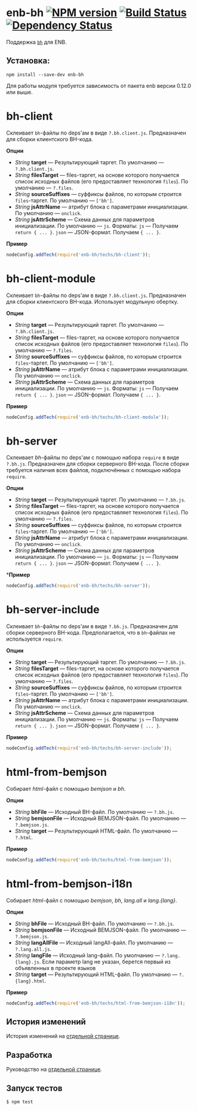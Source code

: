 enb-bh [![NPM version](https://badge.fury.io/js/enb-bh.svg)](http://badge.fury.io/js/enb-bh) [![Build Status](https://travis-ci.org/enb-make/enb-bh.svg?branch=master)](https://travis-ci.org/enb-make/enb-bh) [![Dependency Status](https://gemnasium.com/enb-make/enb-bh.svg)](https://gemnasium.com/enb-make/enb-bh)
======

Поддержка [`bh`](https://github.com/enb-make/bh) для ENB.

Установка:
----------

```
npm install --save-dev enb-bh
```

Для работы модуля требуется зависимость от пакета enb версии 0.12.0 или выше.

bh-client
=========

Склеивает `bh`-файлы по deps'ам в виде `?.bh.client.js`. Предназначен для сборки клиентского BH-кода.

**Опции**

* *String* **target** — Результирующий таргет. По умолчанию — `?.bh.client.js`.
* *String* **filesTarget** — files-таргет, на основе которого получается список исходных файлов (его предоставляет технология `files`). По умолчанию — `?.files`.
* *String* **sourceSuffixes** — суффиксы файлов, по которым строится `files`-таргет. По умолчанию — `['bh']`.
* *String* **jsAttrName** — атрибут блока с параметрами инициализации. По умолчанию — `onclick`.
* *String* **jsAttrScheme** — Cхема данных для параметров инициализации. По умолчанию — `js`. Форматы: `js` — Получаем `return { ... }`. `json` — JSON-формат. Получаем `{ ... }`.

**Пример**

```javascript
nodeConfig.addTech(require('enb-bh/techs/bh-client'));
```

bh-client-module
================

Склеивает `bh`-файлы по deps'ам в виде `?.bh.client.js`. Предназначен для сборки клиентского BH-кода. Использует модульную обертку.

**Опции**

* *String* **target** — Результирующий таргет. По умолчанию — `?.bh.client.js`.
* *String* **filesTarget** — files-таргет, на основе которого получается список исходных файлов (его предоставляет технология `files`). По умолчанию — `?.files`.
* *String* **sourceSuffixes** — суффиксы файлов, по которым строится `files`-таргет. По умолчанию — `['bh']`.
* *String* **jsAttrName** — атрибут блока с параметрами инициализации. По умолчанию — `onclick`.
* *String* **jsAttrScheme** — Cхема данных для параметров инициализации. По умолчанию — `js`. Форматы: `js` — Получаем `return { ... }`. `json` — JSON-формат. Получаем `{ ... }`.

**Пример**

```javascript
nodeConfig.addTech(require('enb-bh/techs/bh-client-module'));
```

bh-server
=========

Склеивает *bh*-файлы по deps'ам с помощью набора `require` в виде `?.bh.js`. Предназначен для сборки серверного BH-кода. После сборки требуется наличия всех файлов, подключённых с помощью набора `require`.

**Опции**

* *String* **target** — Результирующий таргет. По умолчанию — `?.bh.js`.
* *String* **filesTarget** — files-таргет, на основе которого получается список исходных файлов (его предоставляет технология `files`). По умолчанию — `?.files`.
* *String* **sourceSuffixes** — суффиксы файлов, по которым строится `files`-таргет. По умолчанию — `['bh']`.
* *String* **jsAttrName** — атрибут блока с параметрами инициализации. По умолчанию — `onclick`.
* *String* **jsAttrScheme** — Cхема данных для параметров инициализации. По умолчанию — `js`. Форматы: `js` — Получаем `return { ... }`. `json` — JSON-формат. Получаем `{ ... }`.

***Пример**
```javascript
nodeConfig.addTech(require('enb-bh/techs/bh-server'));
```

bh-server-include
=================

Склеивает `bh`-файлы по deps'ам в виде `?.bh.js`. Предназначен для сборки серверного BH-кода. Предполагается, что в `bh`-файлах не используется `require`.

**Опции**

* *String* **target** — Результирующий таргет. По умолчанию — `?.bh.js`.
* *String* **filesTarget** — files-таргет, на основе которого получается список исходных файлов (его предоставляет технология `files`). По умолчанию — `?.files`.
* *String* **sourceSuffixes** — суффиксы файлов, по которым строится `files`-таргет. По умолчанию — `['bh']`.
* *String* **jsAttrName** — атрибут блока с параметрами инициализации. По умолчанию — `onclick`.
* *String* **jsAttrScheme** — Cхема данных для параметров инициализации. По умолчанию — `js`. Форматы: `js` — Получаем `return { ... }`. `json` — JSON-формат. Получаем `{ ... }`.

**Пример**

```javascript
nodeConfig.addTech(require('enb-bh/techs/bh-server-include'));
```

html-from-bemjson
=================

Собирает *html*-файл с помощью *bemjson* и *bh*.

**Опции**

* *String* **bhFile** — Исходный BH-файл. По умолчанию — `?.bh.js`.
* *String* **bemjsonFile** — Исходный BEMJSON-файл. По умолчанию — `?.bemjson.js`.
* *String* **target** — Результирующий HTML-файл. По умолчанию — `?.html`.

**Пример**
```javascript
nodeConfig.addTech(require('enb-bh/techs/html-from-bemjson'));
```

html-from-bemjson-i18n
======================

Собирает *html*-файл с помощью *bemjson*, *bh*, *lang.all* и *lang.{lang}*.

**Опции**

* *String* **bhFile** — Исходный BH-файл. По умолчанию — `?.bh.js`.
* *String* **bemjsonFile** — Исходный BEMJSON-файл. По умолчанию — `?.bemjson.js`.
* *String* **langAllFile** — Исходный langAll-файл. По умолчанию — `?.lang.all.js`.
* *String* **langFile** — Исходный lang-файл. По умолчанию — `?.lang.{lang}.js`. Если параметр lang не указан, берется первый из объявленных в проекте языков
* *String* **target** — Результирующий HTML-файл. По умолчанию — `?.{lang}.html`.

**Пример**
```javascript
nodeConfig.addTech(require('enb-bh/techs/html-from-bemjson-i18n'));
```

История изменений
-----------------

История изменений на [отдельной странице](/CHANGELOG.md).

Разработка
----------
Руководство на [отдельной странице](/CONTRIBUTION.md).

Запуск тестов
-------------
```
$ npm test
```
